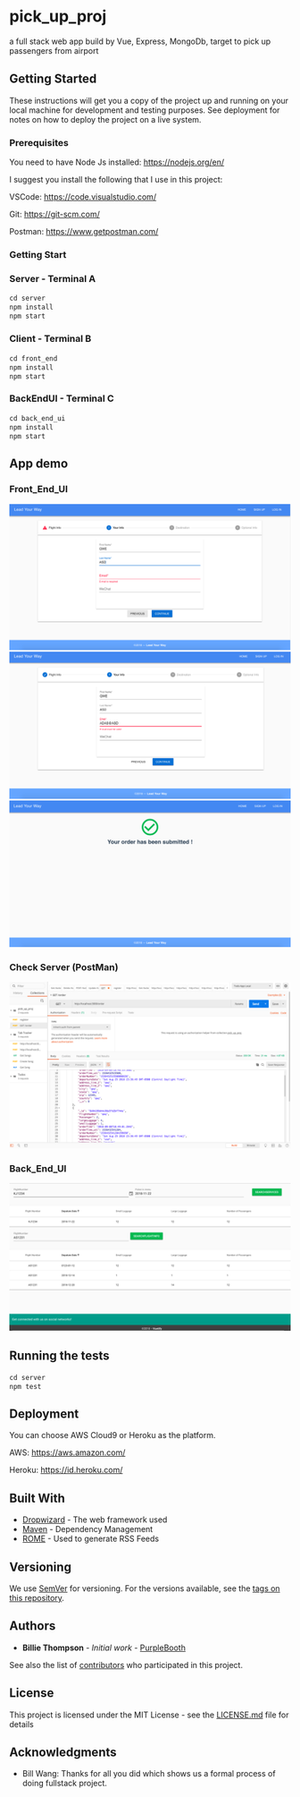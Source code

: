 # pick_up_proj

a full stack web app build by Vue, Express, MongoDb, target to pick up passengers from airport 

## Getting Started

These instructions will get you a copy of the project up and running on your local machine for development and testing purposes. See deployment for notes on how to deploy the project on a live system.

### Prerequisites

You need to have Node Js installed: https://nodejs.org/en/

I suggest you install the following that I use in this project:

VSCode: https://code.visualstudio.com/ 

Git: https://git-scm.com/

Postman: https://www.getpostman.com/




### Getting Start

### Server - Terminal A

```
cd server 
npm install
npm start
```
### Client - Terminal B

```
cd front_end 
npm install
npm start
```

### BackEndUI - Terminal C

```
cd back_end_ui 
npm install
npm start
```

## App demo

### Front_End_UI

![alt text](./front_end/src/assets/1.png?raw=true)
![alt text](./front_end/src/assets/2.png?raw=true)
![alt text](./front_end/src/assets/3.png?raw=true)

### Check Server (PostMan)

![alt text](./front_end/src/assets/postman.png?raw=true)

### Back_End_UI

![alt text](./front_end/src/assets/Back_end_ui.png?raw=true)

## Running the tests

```
cd server
npm test
```

## Deployment

You can choose AWS Cloud9 or Heroku as the platform.

AWS: https://aws.amazon.com/

Heroku: https://id.heroku.com/

## Built With

* [Dropwizard](http://www.dropwizard.io/1.0.2/docs/) - The web framework used
* [Maven](https://maven.apache.org/) - Dependency Management
* [ROME](https://rometools.github.io/rome/) - Used to generate RSS Feeds


## Versioning

We use [SemVer](http://semver.org/) for versioning. For the versions available, see the [tags on this repository](https://github.com/your/project/tags). 

## Authors        

* **Billie Thompson** - *Initial work* - [PurpleBooth](https://github.com/PurpleBooth)

See also the list of [contributors](https://github.com/your/project/contributors) who participated in this project.

## License

This project is licensed under the MIT License - see the [LICENSE.md](LICENSE.md) file for details

## Acknowledgments

* Bill Wang: Thanks for all you did which shows us a formal process of doing fullstack project.

